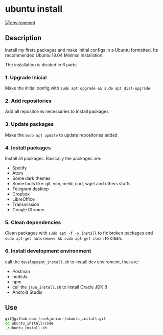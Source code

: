 ubuntu install
===========
[![environment](https://img.shields.io/badge/linux-ubuntu_18.04-orange.svg)](https://img.shields.io/badge/linux-ubuntu_18.04-orange.svg)

## Description
Install my firsts packages and make initial configs in a Ubuntu formatted. Its recommended Ubuntu 18.04 Minimal Installation.

The installation is divided in 6 parts

### 1. Upgrade Inicial
Make the initial config with `sudo apt upgrade && sudo apt dist-upgrade`
### 2. Add repositories
Add all repositories necessaries to install packages
### 3. Update packages
Make the `sudo apt update` to update repositories added
### 4. Install packages
Install all packages. Basically the packages are:
- Spotify
- Atom
- Some dark themes
- Some tools like: git, vim, meld, curl, wget and others stuffs
- Telegram desktop
- Dropbox
- LibreOffice
- Transmission
- Google Chrome
### 5. Clean dependencies
Clean packages with `sudo apt -f -y install` to fix broken packages and `sudo apt-get autoremove && sudo apt-get clean` to clean.
### 6. Install development environment
call the `development_install.sh` to install dev enviroment, that are:
- Postman
- nodeJs
- npm
- call the `java_install.sh` to install Oracle JDK 8
- Android Studio

## Use
```bash
git@github.com:frankjuniorr/ubuntu_install.git
cd ubuntu_install/code
./ubuntu_install.sh
```
